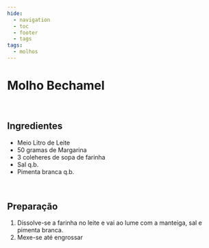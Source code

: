 ```yaml
---
hide:
  - navigation
  - toc
  - footer
  - tags
tags:
  - molhos
---
```



# Molho Bechamel

<br>


## **Ingredientes**

* Meio Litro de Leite
* 50 gramas de Margarina
* 3 coleheres de sopa de farinha
* Sal q.b.
* Pimenta branca q.b.

<br>

## **Preparação**

1. Dissolve-se a farinha no leite e vai ao lume com a manteiga, sal e pimenta branca.
2. Mexe-se até engrossar
